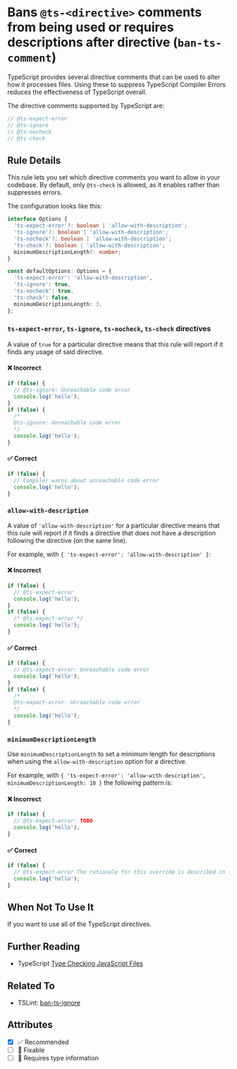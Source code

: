 # Bans `@ts-<directive>` comments from being used or requires descriptions after directive (`ban-ts-comment`)

TypeScript provides several directive comments that can be used to alter how it processes files.
Using these to suppress TypeScript Compiler Errors reduces the effectiveness of TypeScript overall.

The directive comments supported by TypeScript are:

```ts
// @ts-expect-error
// @ts-ignore
// @ts-nocheck
// @ts-check
```

## Rule Details

This rule lets you set which directive comments you want to allow in your codebase.
By default, only `@ts-check` is allowed, as it enables rather than suppresses errors.

The configuration looks like this:

```ts
interface Options {
  'ts-expect-error'?: boolean | 'allow-with-description';
  'ts-ignore'?: boolean | 'allow-with-description';
  'ts-nocheck'?: boolean | 'allow-with-description';
  'ts-check'?: boolean | 'allow-with-description';
  minimumDescriptionLength?: number;
}

const defaultOptions: Options = {
  'ts-expect-error': 'allow-with-description',
  'ts-ignore': true,
  'ts-nocheck': true,
  'ts-check': false,
  minimumDescriptionLength: 3,
};
```

### `ts-expect-error`, `ts-ignore`, `ts-nocheck`, `ts-check` directives

A value of `true` for a particular directive means that this rule will report if it finds any usage of said directive.

<!--tabs-->

#### ❌ Incorrect

```ts
if (false) {
  // @ts-ignore: Unreachable code error
  console.log('hello');
}
if (false) {
  /*
  @ts-ignore: Unreachable code error
  */
  console.log('hello');
}
```

#### ✅ Correct

```ts
if (false) {
  // Compiler warns about unreachable code error
  console.log('hello');
}
```

### `allow-with-description`

A value of `'allow-with-description'` for a particular directive means that this rule will report if it finds a directive that does not have a description following the directive (on the same line).

For example, with `{ 'ts-expect-error': 'allow-with-description' }`:

<!--tabs-->

#### ❌ Incorrect

```ts
if (false) {
  // @ts-expect-error
  console.log('hello');
}
if (false) {
  /* @ts-expect-error */
  console.log('hello');
}
```

#### ✅ Correct

```ts
if (false) {
  // @ts-expect-error: Unreachable code error
  console.log('hello');
}
if (false) {
  /*
  @ts-expect-error: Unreachable code error
  */
  console.log('hello');
}
```

### `minimumDescriptionLength`

Use `minimumDescriptionLength` to set a minimum length for descriptions when using the `allow-with-description` option for a directive.

For example, with `{ 'ts-expect-error': 'allow-with-description', minimumDescriptionLength: 10 }` the following pattern is:

<!--tabs-->

#### ❌ Incorrect

```ts
if (false) {
  // @ts-expect-error: TODO
  console.log('hello');
}
```

#### ✅ Correct

```ts
if (false) {
  // @ts-expect-error The rationale for this override is described in issue #1337 on GitLab
  console.log('hello');
}
```

## When Not To Use It

If you want to use all of the TypeScript directives.

## Further Reading

- TypeScript [Type Checking JavaScript Files](https://www.typescriptlang.org/docs/handbook/type-checking-javascript-files.html)

## Related To

- TSLint: [ban-ts-ignore](https://palantir.github.io/tslint/rules/ban-ts-ignore/)

## Attributes

- [x] ✅ Recommended
- [ ] 🔧 Fixable
- [ ] 💭 Requires type information
